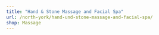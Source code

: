 ```yaml
---
title: "Hand & Stone Massage and Facial Spa"
url: /north-york/hand-und-stone-massage-and-facial-spa/
shop: Massage
---
```

